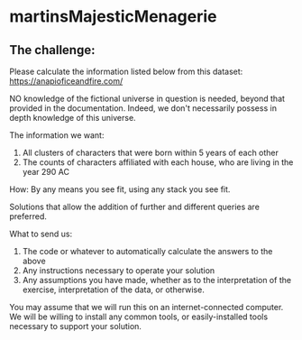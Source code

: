 # martinsMajesticMenagerie

## The challenge:  
Please calculate the information listed below from this dataset: https://anapioficeandfire.com/ 


NO knowledge of the fictional universe in question is needed, beyond that provided in the documentation. Indeed, we don't necessarily possess in depth knowledge of this universe. 

The information we want: 
1. All clusters of characters that were born within 5 years of each other 
2. The counts of characters affiliated with each house, who are living in the year 290 AC 

How: 
By any means you see fit, using any stack you see fit. 

Solutions that allow the addition of further and different queries are preferred. 


What to send us: 
1. The code or whatever to automatically calculate the answers to the above 
2. Any instructions necessary to operate your solution 
3. Any assumptions you have made, whether as to the interpretation of the exercise, interpretation of the data, or otherwise. 

You may assume that we will run this on an internet-connected computer. We will be willing to install any common tools, or easily-installed tools necessary to support your solution. 
